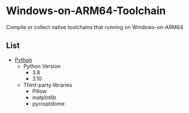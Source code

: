 # Windows-on-ARM64-Toolchain

Compile or collect native toolchains that running on Windows-on-ARM64

## List

* [Python](./Python)
    * Python Version
        * 3.8
        * 3.10
    * Third-party libraries
        * Pillow
        * matplotlib
        * pycroptdome